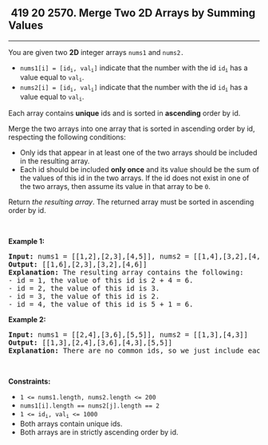 <h2> 419 20
2570. Merge Two 2D Arrays by Summing Values</h2><hr><div><p>You are given two <strong>2D</strong> integer arrays <code>nums1</code> and <code>nums2.</code></p>

<ul>
	<li><code>nums1[i] = [id<sub>i</sub>, val<sub>i</sub>]</code>&nbsp;indicate that the number with the id <code>id<sub>i</sub></code> has a value equal to <code>val<sub>i</sub></code>.</li>
	<li><code>nums2[i] = [id<sub>i</sub>, val<sub>i</sub>]</code>&nbsp;indicate that the number with the id <code>id<sub>i</sub></code> has a value equal to <code>val<sub>i</sub></code>.</li>
</ul>

<p>Each array contains <strong>unique</strong> ids and is sorted in <strong>ascending</strong> order by id.</p>

<p>Merge the two arrays into one array that is sorted in ascending order by id, respecting the following conditions:</p>

<ul>
	<li>Only ids that appear in at least one of the two arrays should be included in the resulting array.</li>
	<li>Each id should be included <strong>only once</strong> and its value should be the sum of the values of this id in the two arrays. If the id does not exist in one of the two arrays, then assume its value in that array to be <code>0</code>.</li>
</ul>

<p>Return <em>the resulting array</em>. The returned array must be sorted in ascending order by id.</p>

<p>&nbsp;</p>
<p><strong class="example">Example 1:</strong></p>

<pre><strong>Input:</strong> nums1 = [[1,2],[2,3],[4,5]], nums2 = [[1,4],[3,2],[4,1]]
<strong>Output:</strong> [[1,6],[2,3],[3,2],[4,6]]
<strong>Explanation:</strong> The resulting array contains the following:
- id = 1, the value of this id is 2 + 4 = 6.
- id = 2, the value of this id is 3.
- id = 3, the value of this id is 2.
- id = 4, the value of this id is 5 + 1 = 6.
</pre>

<p><strong class="example">Example 2:</strong></p>

<pre><strong>Input:</strong> nums1 = [[2,4],[3,6],[5,5]], nums2 = [[1,3],[4,3]]
<strong>Output:</strong> [[1,3],[2,4],[3,6],[4,3],[5,5]]
<strong>Explanation:</strong> There are no common ids, so we just include each id with its value in the resulting list.
</pre>

<p>&nbsp;</p>
<p><strong>Constraints:</strong></p>

<ul>
	<li><code>1 &lt;= nums1.length, nums2.length &lt;= 200</code></li>
	<li><code>nums1[i].length == nums2[j].length == 2</code></li>
	<li><code>1 &lt;= id<sub>i</sub>, val<sub>i</sub> &lt;= 1000</code></li>
	<li>Both arrays contain unique ids.</li>
	<li>Both arrays are in&nbsp;strictly ascending order by id.</li>
</ul>
</div>